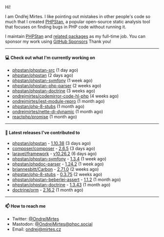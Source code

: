 Hi!

I am Ondřej Mirtes. I like pointing out mistakes in other people's code so much that I created [PHPStan](https://phpstan.org/), a popular open-source static analysis tool that focuses on finding bugs in PHP code without running it.

I maintain [PHPStan](https://github.com/phpstan/phpstan) and [related packages](https://github.com/phpstan/) as my full-time job. You can sponsor my work using [GitHub Sponsors](https://github.com/sponsors/ondrejmirtes) Thank you!

---

#### 💻 Check out what I'm currently working on

- [phpstan/phpstan-src](https://github.com/phpstan/phpstan-src) (1 day ago)
- [phpstan/phpstan](https://github.com/phpstan/phpstan) (2 days ago)
- [phpstan/phpstan-symfony](https://github.com/phpstan/phpstan-symfony) (1 week ago)
- [phpstan/phpstan-php-parser](https://github.com/phpstan/phpstan-php-parser) (2 weeks ago)
- [phpstan/phpstan-doctrine](https://github.com/phpstan/phpstan-doctrine) (3 weeks ago)
- [ondrejmirtes/codemirror-code-hl-php](https://github.com/ondrejmirtes/codemirror-code-hl-php) (4 weeks ago)
- [ondrejmirtes/jest-module-repro](https://github.com/ondrejmirtes/jest-module-repro) (1 month ago)
- [phpstan/php-8-stubs](https://github.com/phpstan/php-8-stubs) (1 month ago)
- [ondrejmirtes/nette-di-dynamic](https://github.com/ondrejmirtes/nette-di-dynamic) (1 month ago)
- [reactphp/promise](https://github.com/reactphp/promise) (1 month ago)

---

#### 🔭 Latest releases I've contributed to

- [phpstan/phpstan](https://github.com/phpstan/phpstan) - [1.10.38](https://github.com/phpstan/phpstan/releases/tag/1.10.38) (3 days ago)
- [composer/composer](https://github.com/composer/composer) - [2.6.5](https://github.com/composer/composer/releases/tag/2.6.5) (3 days ago)
- [laravel/framework](https://github.com/laravel/framework) - [v10.26.2](https://github.com/laravel/framework/releases/tag/v10.26.2) (6 days ago)
- [phpstan/phpstan-symfony](https://github.com/phpstan/phpstan-symfony) - [1.3.4](https://github.com/phpstan/phpstan-symfony/releases/tag/1.3.4) (1 week ago)
- [phpstan/phpdoc-parser](https://github.com/phpstan/phpdoc-parser) - [1.24.2](https://github.com/phpstan/phpdoc-parser/releases/tag/1.24.2) (1 week ago)
- [briannesbitt/Carbon](https://github.com/briannesbitt/Carbon) - [2.71.0](https://github.com/briannesbitt/Carbon/releases/tag/2.71.0) (2 weeks ago)
- [phpstan/php-8-stubs](https://github.com/phpstan/php-8-stubs) - [0.3.75](https://github.com/phpstan/php-8-stubs/releases/tag/0.3.75) (2 weeks ago)
- [phpstan/phpstan-beberlei-assert](https://github.com/phpstan/phpstan-beberlei-assert) - [1.1.2](https://github.com/phpstan/phpstan-beberlei-assert/releases/tag/1.1.2) (1 month ago)
- [phpstan/phpstan-doctrine](https://github.com/phpstan/phpstan-doctrine) - [1.3.43](https://github.com/phpstan/phpstan-doctrine/releases/tag/1.3.43) (1 month ago)
- [doctrine/orm](https://github.com/doctrine/orm) - [2.16.2](https://github.com/doctrine/orm/releases/tag/2.16.2) (1 month ago)

---

#### 📫 How to reach me

- Twitter: [@OndrejMirtes](https://twitter.com/ondrejmirtes)
- Mastodon: [@OndrejMirtes@phpc.social](https://phpc.social/@OndrejMirtes)
- Email: [ondrej@mirtes.cz](mailto:ondrej@mirtes.cz)
